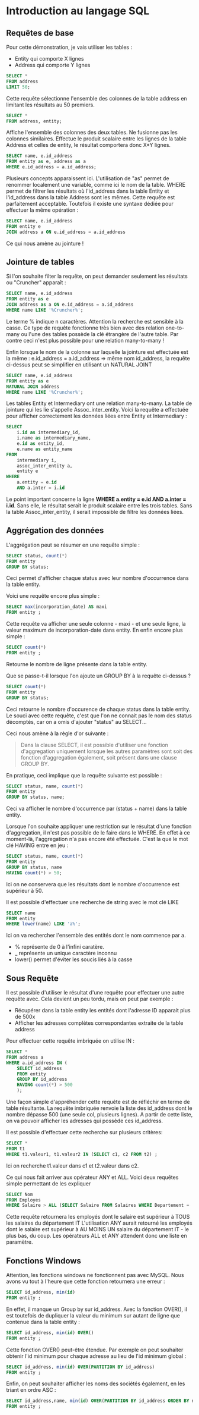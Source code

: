 # Introduction au langage SQL

## Requêtes de base
Pour cette démonstration, je vais utiliser les tables :
* Entity qui comporte X lignes
* Address qui comporte Y lignes

``` sql
SELECT *
FROM address
LIMIT 50;
```
Cette requête sélectionne l'ensemble des colonnes de la table address en limitant les résultats au 50 premiers.

``` sql
SELECT *
FROM address, entity;
```

Affiche l'ensemble des colonnes des deux tables. Ne fusionne pas les colonnes similaires. 
Effectue le produit scalaire entre les lignes de la table Address et celles de entity, le résultat comportera donc X*Y lignes. 

``` sql
SELECT name, e.id_address 
FROM entity as e, address as a
WHERE e.id_address = a.id_address;
```
Plusieurs concepts apparaissent ici. L'utilisation de "as" permet de renommer localement une variable, comme ici le nom de la table.
WHERE permet de filtrer les résultats où l'id_address dans la table Entity et l'id_address dans la table Address sont les mêmes.
Cette requête est parfaitement acceptable. Toutefois il existe une syntaxe dédiée pour effectuer la même opération :
``` sql
SELECT name, e.id_address 
FROM entity e
JOIN address a ON e.id_address = a.id_address
```
Ce qui nous amène au jointure !

## Jointure de tables

Si l'on souhaite filter la requête, on peut demander seulement les résultats ou "Cruncher" apparaît :
``` sql
SELECT name, e.id_address 
FROM entity as e
JOIN address as a ON e.id_address = a.id_address
WHERE name LIKE '%Cruncher%';
```
Le terme % indique n caractères. Attention la recherche est sensible à la casse. 
Ce type de requête fonctionne très bien avec des relation one-to-many ou l'une des tables possède la clé étrangère de l'autre table.
Par contre ceci n'est plus possible pour une relation many-to-many !

Enfin lorsque le nom de la colonne sur laquelle la jointure est effectuée est la même : e.id_address = a.id_address => même nom id_address, 
la requête ci-dessus peut se simplifier en utilisant un NATURAL JOINT
``` sql
SELECT name, e.id_address 
FROM entity as e
NATURAL JOIN address
WHERE name LIKE '%Cruncher%';
```

Les tables Entity et Intermediary ont une relation many-to-many. La table de jointure qui les lie s'appelle Assoc_inter_entity.
Voici la requête a effectuée pour afficher correctement les données liées entre Entity et Intermediary :
``` sql
SELECT
    i.id as intermediary_id,
    i.name as intermediary_name,
    e.id as entity_id,
    e.name as entity_name
FROM 
    intermediary i,
    assoc_inter_entity a,
    entity e
WHERE
    a.entity = e.id
    AND a.inter = i.id
```
Le point important concerne la ligne **WHERE a.entity = e.id AND a.inter = i.id**. 
Sans elle, le résultat serait le produit scalaire entre les trois tables. 
Sans la table Assoc_inter_entity, il serait impossible de filtre les données liées.

## Aggrégation des données

L'aggrégation peut se résumer en une requête simple :
``` sql
SELECT status, count(*) 
FROM entity 
GROUP BY status;
```
Ceci permet d'afficher chaque status avec leur nombre d'occurrence dans la table entity.

Voici une requête encore plus simple :
``` sql
SELECT max(incorporation_date) AS maxi 
FROM entity ;
```
Cette requête va afficher une seule colonne - maxi - et une seule ligne, la valeur maximum de incorporation-date dans entity.
En enfin encore plus simple :
``` sql
SELECT count(*) 
FROM entity ;
```
Retourne le nombre de ligne présente dans la table entity.

Que se passe-t-il lorsque l'on ajoute un GROUP BY à la requête ci-dessus ?
``` sql
SELECT count(*) 
FROM entity
GROUP BY status;
```
Ceci retourne le nombre d'occurence de chaque status dans la table entity. Le souci avec cette requête, c'est que l'on ne connait pas le nom 
des status décomptés, car on a omis d'ajouter "status" au SELECT...

Ceci nous amène à la règle d'or suivante : 
> Dans la clause SELECT, il est possible d'utiliser une fonction d'aggregation uniquement lorsque les autres paramètres sont soit des fonction d'aggregation également, soit présent dans une clause GROUP BY.

En pratique, ceci implique que la requête suivante est possible :
``` sql
SELECT status, name, count(*)
FROM entity
GROUP BY status, name;
```
Ceci va afficher le nombre d'occurrence par (status + name) dans la table entity. 

Lorsque l'on souhaite appliquer une restriction sur le résultat d'une fonction d'aggregation, il n'est pas possible de le faire dans le WHERE.
En effet à ce moment-là, l'aggregation n'a pas encore été effectuée.
C'est la que le mot clé HAVING entre en jeu :
``` sql
SELECT status, name, count(*)
FROM entity
GROUP BY status, name
HAVING count(*) > 50;
```
Ici on ne conservera que les résultats dont le nombre d'occurrence est supérieur à 50.

Il est possible d'effectuer une recherche de string avec le mot clé LIKE
``` sql
SELECT name 
FROM entity
WHERE lower(name) LIKE 'a%';
```
Ici on va rechercher l'ensemble des entités dont le nom commence par a. 
* % représente de 0 à l'infini caratère.
* _ représente un unique caractère inconnu
* lower() permet d'éviter les soucis liés à la casse


## Sous Requête
Il est possible d'utiliser le résultat d'une requête pour effectuer une autre requête avec.
Cela devient un peu tordu, mais on peut par exemple :
* Récupérer dans la table entity les entités dont l'adresse ID apparait plus de 500x
* Afficher les adresses complètes correspondantes extraite de la table address

Pour effectuer cette requête imbriquée on utilise IN :
``` sql
SELECT *
FROM address a
WHERE a.id_address IN (
    SELECT id_address
    FROM entity
    GROUP BY id_address
    HAVING count(*) > 500
    );
```

Une façon simple d'appréhender cette requête est de réfléchir en terme de table résultante.
La requête imbriquée renvoie la liste des id_address dont le nombre dépasse 500 (une seule col, plusieurs lignes).
A partir de cette liste, on va pouvoir afficher les adresses qui possède ces id_address.

Il est possible d'effectuer cette recherche sur plusieurs critères:
``` sql
SELECT * 
FROM t1 
WHERE t1.valeur1, t1.valeur2 IN (SELECT c1, c2 FROM t2) ;
```
Ici on recherche t1.valeur dans c1 et t2.valeur dans c2.

Ce qui nous fait arriver aux opérateur ANY et ALL. Voici deux requêtes simple permettant de les expliquer
``` sql
SELECT Nom
FROM Employes
WHERE Salaire > ALL (SELECT Salaire FROM Salaires WHERE Departement = 'IT');
```
Cette requête retournera les employés dont le salaire est supérieur à TOUS les salaires du département IT
L'utilisation ANY aurait retourné les employés dont le salaire est supérieur à AU MOINS UN salaire du département IT - le plus bas, du coup.
Les opérateurs ALL et ANY attendent donc une liste en paramètre.

## Fonctions Windows

Attention, les fonctions windows ne fonctionnent pas avec MySQL.
Nous avons vu tout à l'heure que cette fonction retournera une erreur :
``` sql
SELECT id_address, min(id) 
FROM entity ;
```
En effet, il manque un Group by sur id_address.
Avec la fonction OVER(), il est toutefois de dupliquer la valeur du minimum sur autant de ligne que contenue dans la table entity :
``` sql
SELECT id_address, min(id) OVER()
FROM entity ;
```

Cette fonction OVER() peut-être étendue. Par exemple on peut souhaiter obtenir l'id minimum pour chaque adresse au lieu de l'id minimum global :
``` sql
SELECT id_address, min(id) OVER(PARTITION BY id_address)
FROM entity ;
```

Enfin, on peut souhaiter afficher les noms des sociétés également, en les triant en ordre ASC :
``` sql
SELECT id_address,name, min(id) OVER(PARTITION BY id_address ORDER BY name)
FROM entity ;
```